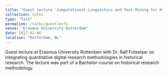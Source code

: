 ```yaml
---
title: "Guest lecture 'Computational Linguistics and Text Mining for Historians"
collection: talks
type: "Talk"
permalink: /talks/guestlect1
venue: "Erasmus University Rotterdam"
date: 2017-02-06
location: "Rotterdam, NL"
---
```


Guest lecture at Erasmus University Rotterdam with Dr. Ralf Futselaar on integrating quantitative digital research methodologies in historical research. The lecture was part of a Bachelor-course on historical research methodology. 
